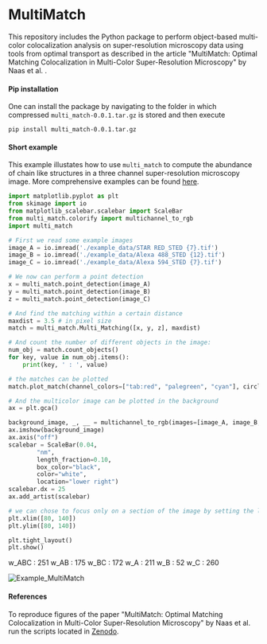 # MultiMatch

This repository includes the Python package to perform object-based multi-color colocalization analysis on super-resolution microscopy data using tools from optimal transport as described in the article "MultiMatch: Optimal Matching Colocalization in Multi-Color Super-Resolution Microscopy" by Naas et al.
.

#### Pip installation

One can install the package by navigating to the folder in which compressed `multi_match-0.0.1.tar.gz` is stored and then execute
```console
pip install multi_match-0.0.1.tar.gz
```

#### Short example

This example illustates how to use `multi_match` to compute the abundance of chain like structures in a three channel super-resolution microscopy image.
More comprehensive examples can be found [here](https://github.com/gnies/multi_match/tree/main/examples).

```python
import matplotlib.pyplot as plt
from skimage import io
from matplotlib_scalebar.scalebar import ScaleBar
from multi_match.colorify import multichannel_to_rgb
import multi_match

# First we read some example images
image_A = io.imread('./example_data/STAR RED_STED {7}.tif')
image_B = io.imread('./example_data/Alexa 488_STED {12}.tif')
image_C = io.imread('./example_data/Alexa 594_STED {7}.tif')

# We now can perform a point detection
x = multi_match.point_detection(image_A)
y = multi_match.point_detection(image_B)
z = multi_match.point_detection(image_C)

# And find the matching within a certain distance
maxdist = 3.5 # in pixel size
match = multi_match.Multi_Matching([x, y, z], maxdist)

# And count the number of different objects in the image:
num_obj = match.count_objects()
for key, value in num_obj.items():
    print(key, ' : ', value)

# the matches can be plotted
match.plot_match(channel_colors=["tab:red", "palegreen", "cyan"], circle_alpha=0.5)

# And the multicolor image can be plotted in the background
ax = plt.gca()

background_image, _, __ = multichannel_to_rgb(images=[image_A, image_B, image_C], cmaps=['pure_red','pure_green', 'pure_blue'])
ax.imshow(background_image)
ax.axis("off")
scalebar = ScaleBar(0.04,
        "nm",
        length_fraction=0.10,
        box_color="black",
        color="white",
        location="lower right")
scalebar.dx = 25
ax.add_artist(scalebar)

# we can chose to focus only on a section of the image by setting the limits 
plt.xlim([80, 140])
plt.ylim([80, 140])

plt.tight_layout()
plt.show()
```

w_ABC  :  251
w_AB  :  175
w_BC  :  172
w_A  :  211
w_B  :  52
w_C  :  260


![Example_MultiMatch](https://user-images.githubusercontent.com/72695751/202760361-afefdbbb-ea7b-4efe-b4bd-d014e76ac7ee.png)


#### References

To reproduce figures of the paper "MultiMatch: Optimal Matching Colocalization in Multi-Color Super-Resolution Microscopy" by Naas et al. run the scripts located in [Zenodo](https://doi.org/10.5281/zenodo.7221879).


